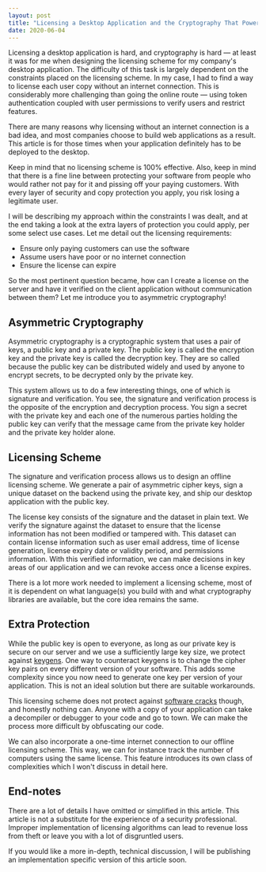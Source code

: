 ```yaml
---
layout: post
title: "Licensing a Desktop Application and the Cryptography That Powers It"
date: 2020-06-04
---
```


Licensing a desktop application is hard, and cryptography is hard — at least it was for me when designing the licensing scheme for my company's desktop application. The difficulty of this task is largely dependent on the constraints placed on the licensing scheme. In my case, I had to find a way to license each user copy without an internet connection. This is considerably more challenging than going the online route — using token authentication coupled with user permissions to verify users and restrict features.

There are many reasons why licensing without an internet connection is a bad idea, and most companies choose to build web applications as a result. This article is for those times when your application definitely has to be deployed to the desktop.

Keep in mind that no licensing scheme is 100% effective. Also, keep in mind that there is a fine line between protecting your software from people who would rather not pay for it and pissing off your paying customers. With every layer of security and copy protection you apply, you risk losing a legitimate user.

I will be describing my approach within the constraints I was dealt, and at the end taking a look at the extra layers of protection you could apply, per some select use cases. Let me detail out the licensing requirements:

- Ensure only paying customers can use the software
- Assume users have poor or no internet connection
- Ensure the license can expire

So the most pertinent question became, how can I create a license on the server and have it verified on the client application without communication between them? Let me introduce you to asymmetric cryptography!

## Asymmetric Cryptography

Asymmetric cryptography is a cryptographic system that uses a pair of keys, a public key and a private key. The public key is called the encryption key and the private key is called the decryption key. They are so called because the public key can be distributed widely and used by anyone to encrypt secrets, to be decrypted only by the private key.

This system allows us to do a few interesting things, one of which is signature and verification. You see, the signature and verification process is the opposite of the encryption and decryption process. You sign a secret with the private key and each one of the numerous parties holding the public key can verify that the message came from the private key holder and the private key holder alone.

## Licensing Scheme

The signature and verification process allows us to design an offline licensing scheme. We generate a pair of asymmetric cipher keys, sign a unique dataset on the backend using the private key, and ship our desktop application with the public key.

The license key consists of the signature and the dataset in plain text. We verify the signature against the dataset to ensure that the license information has not been modified or tampered with. This dataset can contain license information such as user email address, time of license generation, license expiry date or validity period, and permissions information. With this verified information, we can make decisions in key areas of our application and we can revoke access once a license expires.

There is a lot more work needed to implement a licensing scheme, most of it is dependent on what language(s) you build with and what cryptography libraries are available, but the core idea remains the same. 

## Extra Protection

While the public key is open to everyone, as long as our private key is secure on our server and we use a sufficiently large key size, we protect against [keygens](https://en.wikipedia.org/wiki/Keygen). One way to counteract keygens is to change the cipher key pairs on every different version of your software. This adds some complexity since you now need to generate one key per version of your application. This is not an ideal solution but there are suitable workarounds.

This licensing scheme does not protect against [software cracks](https://en.wikipedia.org/wiki/Software_cracking) though, and honestly nothing can. Anyone with a copy of your application can take a decompiler or debugger to your code and go to town. We can make the process more difficult by obfuscating our code.

We can also incorporate a one-time internet connection to our offline licensing scheme. This way, we can for instance track the number of computers using the same license. This feature introduces its own class of complexities which I won't discuss in detail here.

## End-notes

There are a lot of details I have omitted or simplified in this article. This article is not a substitute for the experience of a security professional. Improper implementation of licensing algorithms can lead to revenue loss from theft or leave you with a lot of disgruntled users.

If you would like a more in-depth, technical discussion, I will be publishing an implementation specific version of this article soon.
